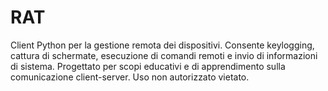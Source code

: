 # RAT
Client Python per la gestione remota dei dispositivi. Consente keylogging, cattura di schermate, esecuzione di comandi remoti e invio di informazioni di sistema. Progettato per scopi educativi e di apprendimento sulla comunicazione client-server. Uso non autorizzato vietato.
